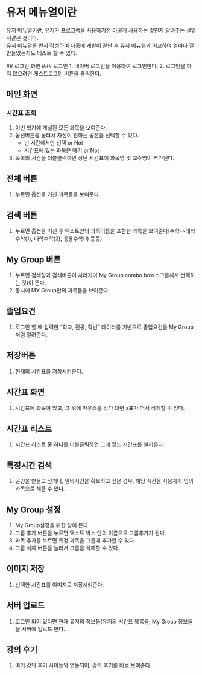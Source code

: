 # 유저 메뉴얼이란
유저 메뉴얼이란, 유저가 프로그램을 사용하기전 어떻게 사용하는 것인지 알려주는 설명서같은 것이다. <br>
유저 메뉴얼을 먼저 작성하여 나중에 계발이 끝난 후 유저 메뉴얼과 비교하여 얼마나 잘 만들었는지도 테스트 할 수 있다. <br>

</hr>
## 로그인 화면
### 로그인
1.  네이버 로그인을 이용하여 로그인한다.
2.  로그인을 하지 않으려면 게스트로그인 버튼을 클릭한다.

## 메인 화면
### 시간표 조회
1.	이번 학기에 개설된 모든 과목을 보여준다.
2.  옵션버튼을 눌러서 자신이 원하는 옵션을 선택할 수 있다.
    * 빈 시간에서만 선택 or Not
    * 시간표에 있는 과목은 빼기 or Not
3.  목록의 시간을 더블클릭하면 상단 시간표에 과목명 및 교수명이 추가된다.

## 전체 버튼
1.  누르면 옵션을 거친 과목들을 보여준다.

## 검색 버튼
1.  누르면 옵션을 거친 후 텍스트안의 과목이름을 포함한 과목을 보여준다(수학->대학수학(1), 대학수학(2), 응용수학(1) 등등).

## My Group 버튼
1.  누르면 검색창과 검색버튼이 사라지며 My Group combo box(스크롤해서 선택하는 것)이 뜬다.
2.  동시에 MY Group안의 과목들을 보여준다. 

## 졸업요건
1.	로그인 할 때 입력한 “학교, 전공, 학번” 데이터를 기반으로 졸업요건을 My Group처럼 알려준다.

## 저장버튼
1.  현재의 시간표를 저장시켜준다.
 
## 시간표 화면
1.  시간표에 과목이 있고, 그 위에 마우스를 갖다 대면 x표가 떠서 삭제할 수 있다.

## 시간표 리스트
1. 시간표 리스트 중 하나를 더블클릭하면 그에 맞느 시간표를 불러온다.

## 특정시간 검색
1.	공강을 만들고 싶거나, 알바시간을 확보하고 싶은 경우, 해당 시간을 사용자가 임의 과목으로 채울 수 있다.

## My Group 설정
1.  My Group설정을 위한 창이 뜬다.
2.  그룹 추가 버튼을 누르면 텍스트 박스 안의 이름으로 그룹추가가 된다.
3.  과목 추가를 누르면 특정 과목을 그룹에 추가할 수 있다.
4.  그룹 삭제 버튼을 눌러서 그룹을 삭제할 수 있다.

## 이미지 저장
1.  선택한 시간표를 이미지로 저장시켜준다.

## 서버 업로드
1.  로그인 되어 있다면 현재 유저의 정보들(유저의 시간표 목록들, My Group 정보들을 서버에 업로드 한다.

## 강의 후기
1.	여러 강의 후기 사이트와 연동되어, 강의 후기를 바로 보여준다.

